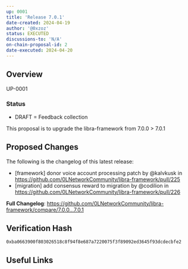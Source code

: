 ```yaml
---
up: 0001
title: 'Release 7.0.1'
date-created: 2024-04-19
author: '@0xzoz'
status: EXECUTED
discussions-to: 'N/A'
on-chain-proposal-id: 2
date-executed: 2024-04-20 
---
```


<!-- Please view other proposals for an example on filling the above section. It is important the type is correct eg Number, String -->
 
## Overview
 
UP-0001

 
### Status

- DRAFT = Feedback collection

 
This proposal is to upgrade the libra-framework from 7.0.0 > 7.0.1
 
## Proposed Changes
 
The following is the changelog of this latest release:

* [framework] donor voice account processing patch by @kalvkusk in https://github.com/0LNetworkCommunity/libra-framework/pull/225
* [migration] add consensus reward to migration by @codilion in https://github.com/0LNetworkCommunity/libra-framework/pull/226


**Full Changelog**: https://github.com/0LNetworkCommunity/libra-framework/compare/7.0.0...7.0.1
 
## Verification Hash

`0xba0663900f803026518c8f94f8e687a7220075f3f89092ed3645f93dcdecbfe2`
 
## Useful Links
 

